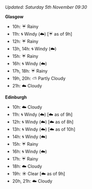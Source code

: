 *Updated: Saturday 5th November 09:30*

**Glasgow**

* 10h: :umbrella: Rainy
* 11h: :cyclone: Windy (:cloud:) [:umbrella: as of 9h]
* 12h: :umbrella: Rainy
* 13h, 14h: :cyclone: Windy (:cloud:)
* 15h: :umbrella: Rainy
* 16h: :cyclone: Windy (:cloud:)
* 17h, 18h: :umbrella: Rainy
* 19h, 20h: :partly_sunny: Partly Cloudy
* 21h: :cloud: Cloudy

**Edinburgh**

* 10h: :cloud: Cloudy
* 11h: :cyclone: Windy (:cloud:) [:cloud: as of 9h]
* 12h: :cyclone: Windy (:cloud:) [:cloud: as of 8h]
* 13h: :cyclone: Windy (:cloud:) [:cloud: as of 10h]
* 14h: :cyclone: Windy (:cloud:)
* 15h: :umbrella: Rainy
* 16h: :cyclone: Windy (:cloud:)
* 17h: :umbrella: Rainy
* 18h: :cloud: Cloudy
* 19h: :sunny: Clear [:cloud: as of 9h]
* 20h, 21h: :cloud: Cloudy
